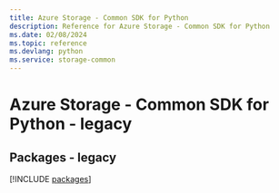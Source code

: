 ```yaml
---
title: Azure Storage - Common SDK for Python
description: Reference for Azure Storage - Common SDK for Python
ms.date: 02/08/2024
ms.topic: reference
ms.devlang: python
ms.service: storage-common
---
```

# Azure Storage - Common SDK for Python - legacy
## Packages - legacy
[!INCLUDE [packages](storage---common-index.md)]